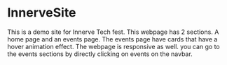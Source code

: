 # InnerveSite
This is a demo site for Innerve Tech fest.
This webpage has 2 sections.
A home page and an events page.
The events page have cards that have a hover animation effect.
The webpage is responsive as well.
you can go to the events sections by directly clicking on events on the navbar.
